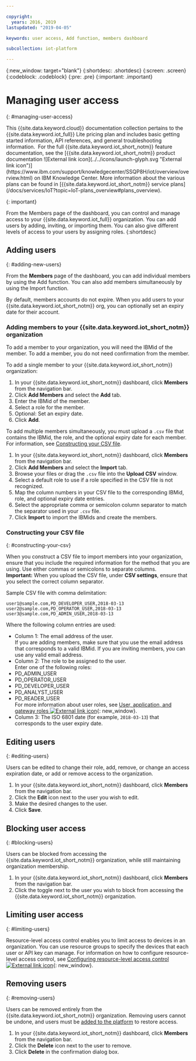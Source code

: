 ```yaml
---

copyright:
  years: 2016, 2019
lastupdated: "2019-04-05"

keywords: user access, Add function, members dashboard

subcollection: iot-platform

---
```


{:new_window: target="blank"}
{:shortdesc: .shortdesc}
{:screen: .screen}
{:codeblock: .codeblock}
{:pre: .pre}
{:important: .important}

# Managing user access
{: #managing-user-access}

<p>This {{site.data.keyword.cloud}} documentation collection pertains to the {{site.data.keyword.iot_full}} Lite pricing plan and includes basic getting started information, API references, and general troubleshooting information. 
For the full {{site.data.keyword.iot_short_notm}} feature documentation, see the [{{site.data.keyword.iot_short_notm}} product documentation ![External link icon](../../icons/launch-glyph.svg "External link icon")](https://www.ibm.com/support/knowledgecenter/SSQP8H/iot/overview/overview.html) on IBM Knowledge Center. More information about the various plans can be found in [{{site.data.keyword.iot_short_notm}} service plans](/docs/services/IoT?topic=IoT-plans_overview#plans_overview). 
</p>
{: important}

From the Members page of the dashboard, you can control and manage access to your {{site.data.keyword.iot_full}} organization. You can add users by adding, inviting, or importing them. You can also give different levels of access to your users by assigning roles.
{:shortdesc}

## Adding users
{: #adding-new-users}

From the **Members** page of the dashboard, you can add individual members by using the Add function. You can also add members simultaneously by using the Import function.

By default, members accounts do not expire. When you add users to your {{site.data.keyword.iot_short_notm}} org, you can optionally set an expiry date for their account.

### Adding members to your {{site.data.keyword.iot_short_notm}} organization

To add a member to your organization, you will need the IBMid of the member. To add a member, you do not need confirmation from the member.

To add a single member to your {{site.data.keyword.iot_short_notm}} organization:
1. In your {{site.data.keyword.iot_short_notm}} dashboard, click **Members** from the navigation bar.
2. Click **Add Members** and select the **Add** tab.
3. Enter the IBMid of the member.
4. Select a role for the member.
5. Optional: Set an expiry date.
6. Click **Add**.

To add multiple members simultaneously, you must upload a `.csv` file that contains the IBMid, the role, and the optional expiry date for each member. For information, see [Constructing your CSV file](#constructing-your-csv).
1. In your {{site.data.keyword.iot_short_notm}} dashboard, click **Members** from the navigation bar.
2. Click **Add Members** and select the **Import** tab.
3. Browse your files or drag the `.csv` file into the **Upload CSV** window.
4. Select a default role to use if a role specified in the CSV file is not recognized.
5. Map the column numbers in your CSV file to the corresponding IBMid, role, and optional expiry date entries.
6. Select the appropriate comma or semicolon column separator to match the separator used in your `.csv` file.
7. Click **Import** to import the IBMids and create the members.


### Constructing your CSV file
{: #constructing-your-csv}

When you construct a CSV file to import members into your organization, ensure that you include the required information for the method that you are using. Use either commas or semicolons to separate columns.  
**Important:** When you upload the CSV file, under **CSV settings**, ensure that you select the correct column separator.

Sample CSV file with comma delimitation:  
```
user1@sample.com,PD_DEVELOPER_USER,2018-03-13
user2@sample.com,PD_OPERATOR_USER,2018-03-13
user3@sample.com,PD_ADMIN_USER,2018-03-13
```
Where the following column entries are used:  
- Column 1: The email address of the user.  
If you are adding members, make sure that you use the email address that corresponds to a valid IBMid. If you are inviting members, you can use any valid email address.
- Column 2: The role to be assigned to the user.  
Enter one of the following roles:
 - PD_ADMIN_USER
 - PD_OPERATOR_USER
 - PD_DEVELOPER_USER
 - PD_ANALYST_USER
 - PD_READER_USER  
 For more information about user roles, see [User, application, and gateway roles ![External link icon](../../icons/launch-glyph.svg "External link icon")](https://www.ibm.com/support/knowledgecenter/SSQP8H/iot/platform/roles_index.html#user_roles){: new_window}.
- Column 3: The ISO 6801 date (for example, `2018-03-13`) that corresponds to the user expiry date.

## Editing users
{: #editing-users}

Users can be edited to change their role, add, remove, or change an access expiration date, or add or remove access to the organization.

1. In your {{site.data.keyword.iot_short_notm}} dashboard, click **Members** from the navigation bar.
2. Click the **Edit** icon next to the user you wish to edit.
3. Make the desired changes to the user.
4. Click **Save**.

## Blocking user access
{: #blocking-users}

Users can be blocked from accessing the {{site.data.keyword.iot_short_notm}} organization, while still maintaining organization membership.

1. In your {{site.data.keyword.iot_short_notm}} dashboard, click **Members** from the navigation bar.
2. Click the toggle next to the user you wish to block from accessing the {{site.data.keyword.iot_short_notm}} organization.

## Limiting user access
{: #limiting-users}

Resource-level access control enables you to limit access to devices in an organization. You can use resource groups to specify the devices that each user or API key can manage. For information on how to configure resource-level access control, see [Configuring resource-level access control ![External link icon](../../icons/launch-glyph.svg "External link icon")](https://www.ibm.com/support/knowledgecenter/SSQP8H/iot/platform/reference/rlac.html#configure_RLAC){: new_window}.

## Removing users
{: #removing-users}

Users can be removed entirely from the {{site.data.keyword.iot_short_notm}} organization. Removing users cannot be undone, and users must be [added to the platform](#adding-new-users) to restore access.

1. In your {{site.data.keyword.iot_short_notm}} dashboard, click **Members** from the navigation bar.
2. Click the **Delete** icon next to the user to remove.
3. Click **Delete** in the confirmation dialog box.
